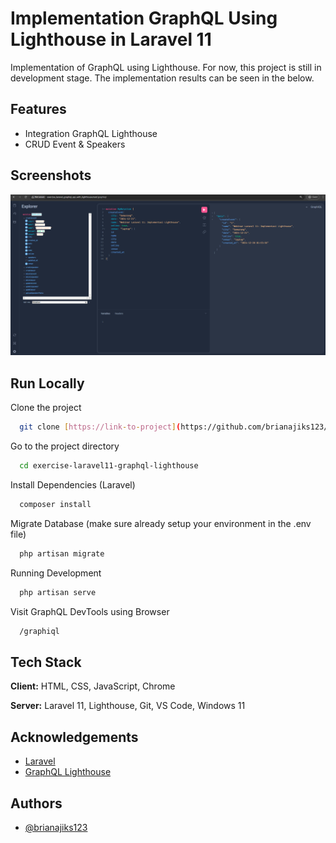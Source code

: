 
# Implementation GraphQL Using Lighthouse in Laravel 11
Implementation of GraphQL using Lighthouse. For now, this project is still in development stage. The implementation results can be seen in the below.


## Features

- Integration GraphQL Lighthouse
- CRUD Event & Speakers


## Screenshots

![App Screenshot](./documentation/Screenshot%202024-12-20%20015530.png)


## Run Locally

Clone the project

```bash
  git clone [https://link-to-project](https://github.com/brianajiks123/exercise-laravel11-graphql-lighthouse.git)
```

Go to the project directory

```bash
  cd exercise-laravel11-graphql-lighthouse
```

Install Dependencies (Laravel)

```bash
  composer install
```

Migrate Database (make sure already setup your environment in the .env file)

```bash
  php artisan migrate
```

Running Development

```bash
  php artisan serve
```

Visit GraphQL DevTools using Browser

```bash
  /graphiql
```


## Tech Stack

**Client:** HTML, CSS, JavaScript, Chrome

**Server:** Laravel 11, Lighthouse, Git, VS Code, Windows 11


## Acknowledgements

 - [Laravel](https://laravel.com/docs/11.x)
 - [GraphQL Lighthouse](https://lighthouse-php.com/6/getting-started/installation.html)
## Authors

- [@brianajiks123](https://www.github.com/brianajiks123)
